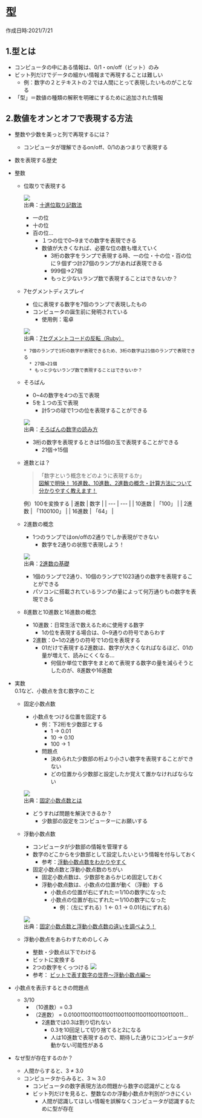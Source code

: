 # 型
作成日時:2021/7/21

## 1.型とは
* コンピュータの中にある情報は、0/1・on/off（ビット）のみ
* ビット列だけでデータの細かい情報まで再現することは難しい
  * 例：数字の２とテキストの２では人間にとって表現したいものがことなる
* 「型」＝数値の種類の解釈を明確にするために追加された情報


## 2.数値をオンとオフで表現する方法
* 整数や少数を美っと列で再現するには？
  * コンピュータが理解できるon/off、0/1のあつまりで表現する

* 数を表現する歴史

* 整数
  * 位取りで表現する

    ![](2021-07-24-21-45-08.png)   
    出典：[十進位取り記数法](https://www.shinko-keirin.co.jp/keirinkan/sansu/WebHelp/01/page1_21.html)

    * 一の位
    * 十の位
    * 百の位…
      * １つの位で0~9までの数字を表現できる
      * 数値が大きくなれば、必要な位の数も増えていく
        * 3桁の数字をランプで表現する時、一の位・十の位・百の位に９個ずつ計27個のランプがあれば表現できる
        * 999個→27個
        * もっと少ないランプ数で表現することはできないか？

  * 7セグメントディスプレイ
    * 位に表現する数字を7個のランプで表現したもの
    * コンピュータの誕生前に発明されている
      * 使用例：電卓

    ![](2021-07-24-21-48-58.png)   
    出典：[7セグメントコードの反転（Ruby）](https://obelisk.hatenablog.com/entry/2017/12/29/061237)

        * 7個のランプで1桁の数字が表現できるため、3桁の数字は21個のランプで表現できる
          * 27個→21個
          * もっと少ないランプ数で表現することはできないか？

  * そろばん
    * 0~4の数字を4つの玉で表現
    * 5を１つの玉で表現
      * 計5つの球で1つの位を表現することができる
      
    ![](2021-07-25-23-37-40.png)   
    出典：[そろばんの数字の読み方](https://dokugaku.org/soroban/howToRead.php)

      * 3桁の数字を表現するときは15個の玉で表現することができる
        * 21個→15個

  * 進数とは？
    > 「数字という概念をどのように表現するか」   
    [図解で明快！ 16進数、10進数、2進数の概念・計算方法について分かりやすく教えます！](https://my-terrace.com/engineer1/)

    例）100を変換する
    | 進数 | 数字 |
    | --- | --- |
    | 10進数 | 「100」 |
    | 2進数 | 「1100100」 |
    | 16進数 | 「64」 |

  * 2進数の概念
    * 1つのランプではon/offの2通りでしか表現ができない
      * 数字を2通りの状態で表現しよう！

    ![](2021-07-25-23-55-34.png)   
    出典：[2進数の基礎](https://www.pc-master.jp/words/2sinsu.html)

      * 1個のランプで2通り、10個のランプで1023通りの数字を表現することができる
      * パソコンに搭載されているランプの量によって何万通りもの数字を表現できる

  * 8進数と10進数と16進数の概念
    * 10進数：日常生活で数えるために使用する数字
      * 1の位を表現する場合は、0~9通りの符号であらわす
    * 2進数：0~1の2通りの符号で1の位を表現する
      * 01だけで表現する2進数は、数字が大きくなればなるほど、01の量が増えて、読みにくくなる…
        * 何個か単位で数字をまとめて表現する数字の量を減らそうとしたのが、8進数や16進数

* 実数   
  0.1など、小数点を含む数字のこと
  * 固定小数点数
    * 小数点をつける位置を固定する
      * 例：下2桁を少数部とする
        * 1 → 0.01
        * 10 → 0.10
        * 100 → 1
      * 問題点
        * 決められた少数部の桁より小さい数字を表現することができない
        * どの位置から少数部と設定したか覚えて置かなければならない

    ![](2021-07-27-23-52-32.png)   
    出典：[固定小数点数とは](https://medium-company.com/%E5%9B%BA%E5%AE%9A%E5%B0%8F%E6%95%B0%E7%82%B9%E6%95%B0/)

      * どうすれば問題を解決できるか？
        * 少数部の設定をコンピューターにお願いする

  * 浮動小数点数
    * コンピュータが少数部の情報を管理する
    * 数字のどこからを少数部として設定したいという情報を付与しておく
      * 参考：[浮動小数点数をわかりやすく](https://wa3.i-3-i.info/word14959.html)
    * 固定小数点数と浮動小数点数のちがい
      * 固定小数点数は、少数部をあらかじめ固定しておく
      * 浮動小数点数は、小数点の位置が動く（浮動）する
        * 小数点の位置が右にずれた＝1/10の数字になった
        * 小数点の位置が右にずれた＝1/10の数字になった
          * 例：（左にずれる）1 ← 0.1 → 0.01(右にずれる)
    
    ![](2021-07-28-00-02-33.png)   
      出典：[固定小数点数と浮動小数点数の違いを調べよう！](https://itmanabi.com/fixed-floating/)

  * 浮動小数点をあらわすためのしくみ
    * 整数・少数点以下でわける
    * ビットに変換する
    * 2つの数字をくっつける
    ![](2021-07-29-23-55-29.png)   
    * 参考： [ビットで表す数字の世界～浮動小数点編～](https://www.macnica.co.jp/business/semiconductor/articles/intel/133327/)

* 小数点を表示するときの問題点
  * 3/10
    * （10進数）= 0.3
    * （2進数） = 0.010011001100110011001100110011001100110011...
      * 2進数では0.3は割り切れない
        * 0.3を10回足して切り捨てると2になる
        * 人は10進数で表現するので、期待した通りにコンピュータが動かない可能性がある

* なぜ型が存在するのか？
  * 人間からすると、3 ≠ 3.0
  * コンピュータからみると、3 ≒ 3.0
    * コンピュータの数字表現方法の問題から数字の認識がことなる
    * ビット列だけを見ると、整数なのか浮動小数点か判別がつきにくい
      * 人間が認識してほしい情報を誤解なくコンピュータが認識するために型が存在